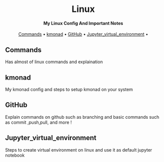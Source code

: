 <h1 align="center">
 Linux
</h1>

<h4 align="center">My Linux Config And Important Notes</h4>

<p align="center">
    <a href="#Commands">Commands</a> •
    <a href="#kmonad">kmonad</a> •
    <a href="#GitHub">GitHub</a> •
    <a href="#Jupyter_virtual_environment">Jupyter_virtual_environment</a> •
</p>

## Commands  
Has almost of linux commands and explaination 

## kmonad  
My kmonad config and steps to setup kmonad on your system 

## GitHub 
Explain commands on github such as branching and basic commands such as commit ,push,pull, and more !

## Jupyter_virtual_environment 
Steps to create virtual environment on linux and use it as default jupyter notebook 